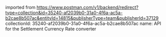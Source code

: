 imported from https://www.postman.com/v1/backend/redirect?type=collection&id=35240-af2039b0-31a0-4f6a-ac5a-b2cae8b507ac&entityId=14815&publisherType=team&publisherId=37129
collectionId: 35240-af2039b0-31a0-4f6a-ac5a-b2cae8b507ac
name: API for the Settlement Currency Rate
                                    converter